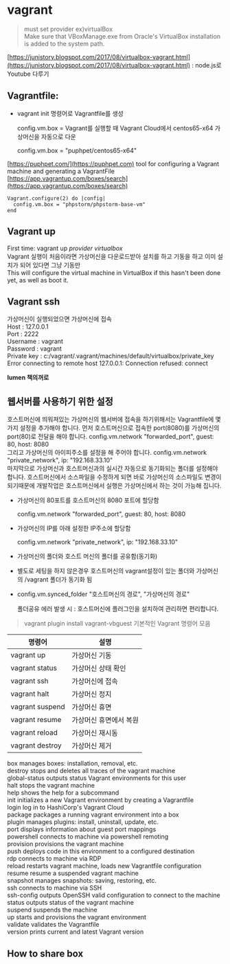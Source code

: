 # vagrant

> must set provider ex)virtualBox  \
> Make sure that VBoxManage.exe from Oracle's VirtualBox installation is added to the system path.&#x20;

[https://junistory.blogspot.com/2017/08/virtualbox-vagrant.html](https://junistory.blogspot.com/2017/08/virtualbox-vagrant.html) : node.js로 Youtube 다루기

## Vagrantfile:

*   vagrant init 명령어로 Vagrantfile를 생성&#x20;

    &#x20;config.vm.box = Vagrant를 실행할 때 Vagrant Cloud에서 centos65-x64 가상머신을 자동으로 다운   &#x20;

    &#x20;config.vm.box = "puphpet/centos65-x64"&#x20;

[https://puphpet.com/](https://puphpet.com) tool for configuring a Vagrant machine and generating a VagrantFile [https://app.vagrantup.com/boxes/search](https://app.vagrantup.com/boxes/search)

```
Vagrant.configure(2) do |config|
  config.vm.box = "phpstorm/phpstorm-base-vm"          
end
```

## Vagrant up

First time: vagrant up _provider virtualbox_ \
Vagrant 실행이 처음이라면 가상머신을 다운로드받아 설치를 하고 기동을 하고 이미 설치가 되어 있다면 그냥 기동만 \
This will configure the virtual machine in VirtualBox if this hasn't been done yet, as well as boot it.

## Vagrant ssh

가상머신이 실행되었으면 가상머신에 접속 \
Host : 127.0.0.1 \
Port : 2222 \
Username : vagrant \
Password : vagrant \
Private key : c:/vagrant/.vagrant/machines/default/virtualbox/private\_key \
Error connecting to remote host 127.0.0.1: Connection refused: connect

**lumen 책의꺼로**

## 웹서버를 사용하기 위한 설정

호스트머신에 띄워져있는 가상머신의 웹서버에 접속을 하기위해서는 Vagrantfile에 몇가지 설정을 추가해야 합니다. 먼저 호스트머신으로 접속한 port(8080)를 가상머신의 port(80)로 전달을 해야 합니다. config.vm.network "forwarded\_port", guest: 80, host: 8080 \
그리고 가상머신의 아이피주소를 설정을 해 주어야 합니다. config.vm.network "private\_network", ip: "192.168.33.10" \
마지막으로 가상머신과 호스트머신과의 실시간 자동으로 동기화되는 폴더를 설정해야 합니다. 호스트머신에서 소스파일을 수정하게 되면 바로 가상머신의 소스파일도 변경이 되기때문에 개발작업은 호스트머신에서 실행은 가상머신에서 하는 것이 가능해 집니다.

*   가상머신의 80포트를 호스트머신의 8080 포트에 할당함

    config.vm.network "forwarded\_port", guest: 80, host: 8080
*   가상머신의 IP를 아래 설정한 IP주소에 할당함

    config.vm.network "private\_network", ip: "192.168.33.10"
* 가상머신의 폴더와 호스트 머신의 폴더를 공유함(동기화)
* 별도로 세팅을 하지 않은경우 호스트머신의 vagrant설정이 있는 폴더와 가상머신의 /vagrant 폴더가 동기화 됨
*   config.vm.synced\_folder "호스트머신의 경로", "가상머신의 경로"

    폴더공유 에러 발생 시 : 호스트머신에 플러그인을 설치하여 관리하면 편리합니다.

> vagrant plugin install vagrant-vbguest 기본적인 Vagrant 명령어 모음

| 명령어             | 설명           |
| --------------- | ------------ |
| vagrant up      | 가상머신 기동      |
| vagrant status  | 가상머신 상태 확인   |
| vagrant ssh     | 가상머신에 접속     |
| vagrant halt    | 가상머신 정지      |
| vagrant suspend | 가상머신 휴면      |
| vagrant resume  | 가상머신 휴면에서 복원 |
| vagrant reload  | 가상머신 재시동     |
| vagrant destroy | 가상머신 제거      |

box manages boxes: installation, removal, etc. \
destroy stops and deletes all traces of the vagrant machine \
global-status outputs status Vagrant environments for this user \
halt stops the vagrant machine \
help shows the help for a subcommand \
init initializes a new Vagrant environment by creating a Vagrantfile \
login log in to HashiCorp's Vagrant Cloud \
package packages a running vagrant environment into a box \
plugin manages plugins: install, uninstall, update, etc. \
port displays information about guest port mappings \
powershell connects to machine via powershell remoting \
provision provisions the vagrant machine \
push deploys code in this environment to a configured destination \
rdp connects to machine via RDP \
reload restarts vagrant machine, loads new Vagrantfile configuration \
resume resume a suspended vagrant machine \
snapshot manages snapshots: saving, restoring, etc. \
ssh connects to machine via SSH \
ssh-config outputs OpenSSH valid configuration to connect to the machine \
status outputs status of the vagrant machine \
suspend suspends the machine \
up starts and provisions the vagrant environment \
validate validates the Vagrantfile \
version prints current and latest Vagrant version

## How to share box
